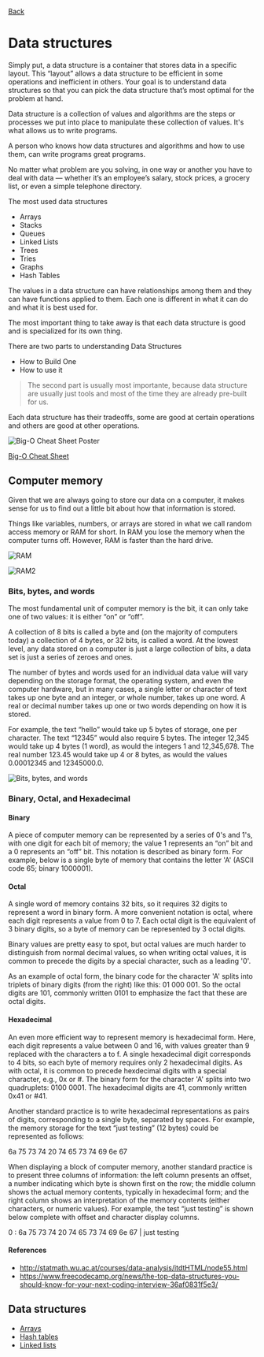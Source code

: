 [Back](../README.md)

# Data structures

Simply put, a data structure is a container that stores data in a specific layout. This “layout” allows a data structure to be efficient in some operations and inefficient in others. Your goal is to understand data structures so that you can pick the data structure that’s most optimal for the problem at hand.

Data structure is a collection of values and algorithms are the steps or processes we put into place to manipulate these collection of values. It's what allows us to write programs.

A person who knows how data structures and algorithms and how to use them, can write programs great programs.

No matter what problem are you solving, in one way or another you have to deal with data — whether it’s an employee’s salary, stock prices, a grocery list, or even a simple telephone directory.

The most used data structures

- Arrays
- Stacks
- Queues
- Linked Lists
- Trees
- Tries
- Graphs
- Hash Tables

The values in a data structure can have relationships among them and they can have functions applied to them. Each one is different in what it can do and what it is best used for.

The most important thing to take away is that each data structure is good and is specialized for its own thing.

There are two parts to understanding Data Structures

- How to Build One
- How to use it

> The second part is usually most importante, because data structure are usually just tools and most of the time they are already pre-built for us.

Each data structure has their tradeoffs, some are good at certain operations and others are good at other operations.

![Big-O Cheat Sheet Poster](https://www.bigocheatsheet.com/img/big-o-cheat-sheet-poster.png)

[Big-O Cheat Sheet](https://www.bigocheatsheet.com/)


## Computer memory

Given that we are always going to store our data on a computer, it makes sense for us to find out a little bit about how that information is stored.

Things like variables, numbers, or arrays are stored in what we call random access memory or RAM for short. In RAM you lose the memory when the computer turns off. However, RAM is faster than the hard drive.

![RAM](https://i.ibb.co/XzDwcCC/RAM.jpg)

![RAM2](https://i.ibb.co/KsFXGKw/DS.jpg)

### Bits, bytes, and words

The most fundamental unit of computer memory is the bit, it can only take one of two values: it is either “on” or “off”.

A collection of 8 bits is called a byte and (on the majority of computers today) a collection of 4 bytes, or 32 bits, is called a word. At the lowest level, any data stored on a computer is just a large collection of bits, a data set is just a series of zeroes and ones.

The number of bytes and words used for an individual data value will vary depending on the storage format, the operating system, and even the computer hardware, but in many cases, a single letter or character of text takes up one byte and an integer, or whole number, takes up one word. A real or decimal number takes up one or two words depending on how it is stored.

For example, the text “hello” would take up 5 bytes of storage, one per character. The text “12345” would also require 5 bytes. The integer 12,345 would take up 4 bytes (1 word), as would the integers 1 and 12,345,678. The real number 123.45 would take up 4 or 8 bytes, as would the values 0.00012345 and 12345000.0.

![Bits, bytes, and words](http://statmath.wu.ac.at/courses/data-analysis/itdtHTML/img13.png)

### Binary, Octal, and Hexadecimal

#### Binary

A piece of computer memory can be represented by a series of 0's and 1's, with one digit for each bit of memory; the value 1 represents an “on” bit and a 0 represents an “off” bit. This notation is described as binary form. For example, below is a single byte of memory that contains the letter 'A' (ASCII code 65; binary 1000001).

#### Octal

A single word of memory contains 32 bits, so it requires 32 digits to represent a word in binary form. A more convenient notation is octal, where each digit represents a value from 0 to 7. Each octal digit is the equivalent of 3 binary digits, so a byte of memory can be represented by 3 octal digits.

Binary values are pretty easy to spot, but octal values are much harder to distinguish from normal decimal values, so when writing octal values, it is common to precede the digits by a special character, such as a leading '0'.

As an example of octal form, the binary code for the character 'A' splits into triplets of binary digits (from the right) like this: 01 000 001. So the octal digits are 101, commonly written 0101 to emphasize the fact that these are octal digits.

#### Hexadecimal

An even more efficient way to represent memory is hexadecimal form. Here, each digit represents a value between 0 and 16, with values greater than 9 replaced with the characters a to f. A single hexadecimal digit corresponds to 4 bits, so each byte of memory requires only 2 hexadecimal digits. As with octal, it is common to precede hexdecimal digits with a special character, e.g., 0x or #. The binary form for the character 'A' splits into two quadruplets: 0100 0001. The hexadecimal digits are 41, commonly written 0x41 or #41.

Another standard practice is to write hexadecimal representations as pairs of digits, corresponding to a single byte, separated by spaces. For example, the memory storage for the text “just testing” (12 bytes) could be represented as follows:

6a 75 73 74 20 74 65 73 74 69 6e 67

When displaying a block of computer memory, another standard practice is to present three columns of information: the left column presents an offset, a number indicating which byte is shown first on the row; the middle column shows the actual memory contents, typically in hexadecimal form; and the right column shows an interpretation of the memory contents (either characters, or numeric values). For example, the test “just testing” is shown below complete with offset and character display columns.

0  :  6a 75 73 74 20 74 65 73 74 69 6e 67  |  just testing

#### References

- http://statmath.wu.ac.at/courses/data-analysis/itdtHTML/node55.html
- https://www.freecodecamp.org/news/the-top-data-structures-you-should-know-for-your-next-coding-interview-36af0831f5e3/


## Data structures

- [Arrays](arrays/README.md)
- [Hash tables](hash-tables/README.md)
- [Linked lists](linked-lists/README.md)
